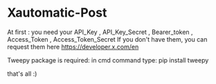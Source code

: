 # Xautomatic-Post

At first :
you need your  API_Key , API_Key_Secret , Bearer_token , Access_Token , Access_Token_Secret
If you don't have them, you can request them here https://developer.x.com/en

Tweepy package is required:
in cmd command type: pip install tweepy

that's all :)
